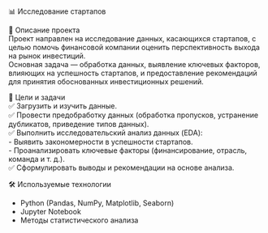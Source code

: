 📊 Исследование стартапов  

📌 Описание проекта  
Проект направлен на исследование данных, касающихся стартапов, с целью помочь финансовой компании оценить перспективность выхода на рынок инвестиций.  
Основная задача — обработка данных, выявление ключевых факторов, влияющих на успешность стартапов, и предоставление рекомендаций для принятия обоснованных инвестиционных решений.  

🎯 Цели и задачи  
✅ Загрузить и изучить данные.  
✅ Провести предобработку данных (обработка пропусков, устранение дубликатов, приведение типов данных).  
✅ Выполнить исследовательский анализ данных (EDA):  
    -  Выявить закономерности в успешности стартапов.  
    -  Проанализировать ключевые факторы (финансирование, отрасль, команда и т. д.).  
✅ Сформулировать выводы и рекомендации на основе анализа.  

🛠 Используемые технологии  
- Python (Pandas, NumPy, Matplotlib, Seaborn)  
- Jupyter Notebook  
- Методы статистического анализа  
